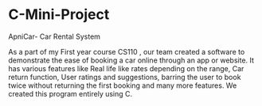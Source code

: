 # C-Mini-Project
ApniCar- Car Rental System

As a part of my First year course CS110 , our team created
a software to demonstrate the ease of booking a car online
through an app or website. It has various features like 
Real life like rates depending on the range, Car return 
function, User ratings and suggestions, barring the user
to book twice without returning the first booking and many
more features. We created this program entirely using C.

